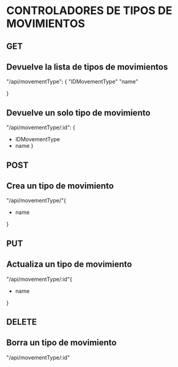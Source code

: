 # CONTROLADORES DE TIPOS DE MOVIMIENTOS

## GET

## Devuelve la lista de tipos de movimientos

"/api/movementType": { 
    "IDMovementType"
    "name"

}

## Devuelve un solo tipo de movimiento
"/api/movementType/:id": {
- IDMovementType
- name 
}

## POST
## Crea un tipo de movimiento
"/api/movementType/"{
- name

}

## PUT

## Actualiza un tipo de movimiento
"/api/movementType/:id"{
- name

}

## DELETE

## Borra un tipo de movimiento
"/api/movementType/:id"